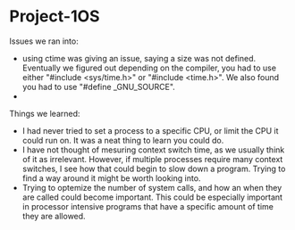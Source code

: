 # Project-1OS


Issues we ran into:
- using ctime was giving an issue, saying a size was not defined. Eventually we figured out depending on the compiler, you had to use either "#include <sys/time.h>" or "#include <time.h>". We also found you had to use "#define _GNU_SOURCE".
- 





Things we learned:
- I had never tried to set a process to a specific CPU, or limit the CPU it could run on. It was a neat thing to learn you could do.
- I have not thought of mesuring context switch time, as we usually think of it as irrelevant. However, if multiple processes require many context switches, I see how that could begin to slow down a program. Trying to find a way around it might be worth looking into.
- Trying to optemize the number of system calls, and how an when they are called could become important. This could be especially important in processor intensive programs that have a specific amount of time they are allowed.
